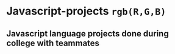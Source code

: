 # Javascript-projects `rgb(R,G,B)`
## Javascript language projects done during college with teammates
